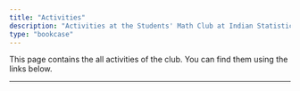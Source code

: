 ```yaml
---
title: "Activities"
description: "Activities at the Students' Math Club at Indian Statistical Institute, Kolkata."
type: "bookcase"
---
```


This page contains the all activities of the club. You can find them using the links below.

---
